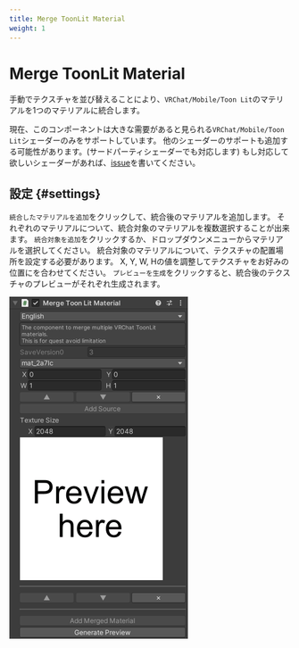 ```yaml
---
title: Merge ToonLit Material
weight: 1
---
```


# Merge ToonLit Material

手動でテクスチャを並び替えることにより、`VRChat/Mobile/Toon Lit`のマテリアルを1つのマテリアルに統合します。

現在、このコンポーネントは大きな需要があると見られる`VRChat/Mobile/Toon Lit`シェーダーのみをサポートしています。
他のシェーダーのサポートも追加する可能性があります。(サードパーティシェーダーでも対応します)
もし対応して欲しいシェーダーがあれば、[issue][issue]を書いてください。

## 設定 {#settings}

`統合したマテリアルを追加`をクリックして、統合後のマテリアルを追加します。
それぞれのマテリアルについて、統合対象のマテリアルを複数選択することが出来ます。
`統合対象を追加`をクリックするか、ドロップダウンメニューからマテリアルを選択してください。
統合対象のマテリアルについて、テクスチャの配置場所を設定する必要があります。
X, Y, W, Hの値を調整してテクスチャをお好みの位置にを合わせてください。
`プレビューを生成`をクリックすると、統合後のテクスチャのプレビューがそれぞれ生成されます。

![component.png](component.png)

[issue]: https://github.com/anatawa12/AvatarOptimizer/issues/new/choose
